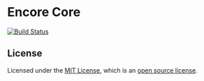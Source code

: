 # Encore Core

[![Build Status](https://travis-ci.org/Encore-DMS/encore-core.svg?branch=master)](https://travis-ci.org/Encore-DMS/encore-core)

## License

Licensed under the [MIT License](https://opensource.org/licenses/MIT), which is an [open source license](https://opensource.org/docs/osd).